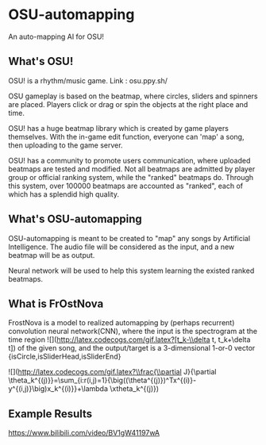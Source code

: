 # OSU-automapping
An auto-mapping AI for OSU!

## What's OSU!

OSU! is a rhythm/music game. Link : osu.ppy.sh/

OSU gameplay is based on the beatmap, where circles, sliders and spinners are placed. Players click or drag or spin the objects at the right place and time.

OSU! has a huge beatmap library which is created by game players themselves. With the in-game edit function, everyone can 'map' a song, then uploading to the game server.

OSU! has a community to promote users communication, where uploaded beatmaps are tested and modified. Not all beatmaps are admitted by player group or official ranking system, while the "ranked" beatmaps do. Through this system, over 100000 beatmaps are accounted as "ranked", each of which has a splendid high quality.

## What's OSU-automapping

OSU-automapping is meant to be created to "map" any songs by Artificial Intelligence. The audio file will be considered as the input, and a new beatmap will be as output.

Neural network will be used to help this system learning the existed ranked beatmaps.

## What is FrOstNova

FrostNova is a model to realized automapping by (perhaps recurrent) convolution neural network(CNN), where the input is the spectrogram at the time region ![](http://latex.codecogs.com/gif.latex?[t_k-\\delta t, t_k+\\delta t]) of the given song, and the output/target is a 3-dimensional 1-or-0 vector \{isCircle,isSliderHead,isSliderEnd\}

![](http://latex.codecogs.com/gif.latex?\\frac{\\partial J}{\\partial \\theta_k^{(j)}}=\\sum_{i:r(i,j)=1}{\\big((\\theta^{(j)})^Tx^{(i)}-y^{(i,j)}\\big)x_k^{(i)}}+\\lambda \\xtheta_k^{(j)})

## Example Results

https://www.bilibili.com/video/BV1gW41197wA

